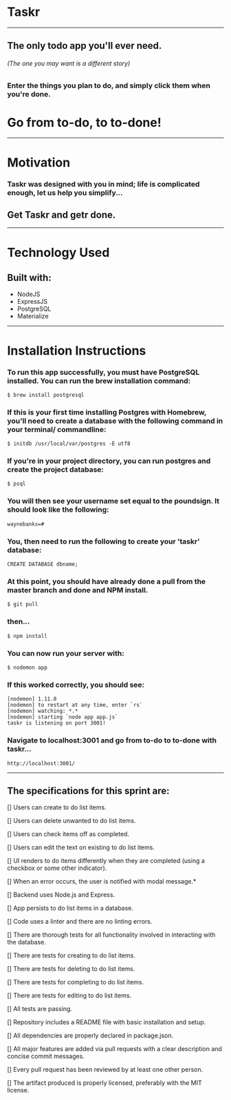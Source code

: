 # Taskr
***
## The only todo app you'll ever need.
###### (The one you may want is a different story)
### Enter the things you plan to do, and simply click them when you're done. 
# Go from to-do, to to-done!

***
# Motivation
### Taskr was designed with you in mind; life is complicated enough, let us help you simplify...
## Get Taskr and getr done.

***
# Technology Used
##  Built with:
 + NodeJS
 + ExpressJS
 + PostgreSQL 
 + Materialize
 
 ***
# Installation Instructions
### To run this app successfully, you must have PostgreSQL installed. You can run the brew installation command:
    $ brew install postgresql
### If this is your first time installing Postgres with Homebrew, you'll need to create a database with the following command in your terminal/ commandline:
    $ initdb /usr/local/var/postgres -E utf8
### If you're in your project directory, you can run postgres and create the project database:
    $ psql
### You will then see your username set equal to the poundsign. It should look like the following:
    waynebanks=#
### You, then need to run the following to create your 'taskr' database:
    CREATE DATABASE dbname;
### At this point, you should have already done a pull from the master branch and done and NPM install.
    $ git pull
### then...
    $ npm install
### You can now run your server with:
    $ nodemon app
### If this worked correctly, you should see:
    [nodemon] 1.11.0
    [nodemon] to restart at any time, enter `rs`
    [nodemon] watching: *.*
    [nodemon] starting `node app app.js`
    taskr is listening on port 3001!
### Navigate to localhost:3001 and go from to-do to to-done with taskr...
    http://localhost:3001/
***
## The specifications for this sprint are:

 [] Users can create to do list items.
 
 [] Users can delete unwanted to do list items.
 
 [] Users can check items off as completed.
 
 [] Users can edit the text on existing to do list items.
 
 [] UI renders to do items differently when they are completed (using a checkbox or some other indicator).
 
 [] When an error occurs, the user is notified with modal message.*
 
 [] Backend uses Node.js and Express.
 
 [] App persists to do list items in a database.
 
 [] Code uses a linter and there are no linting errors.
 
 [] There are thorough tests for all functionality involved in interacting with the database.
 
 [] There are tests for creating to do list items.
 
 [] There are tests for deleting to do list items.
 
 [] There are tests for completing to do list items.
 
 [] There are tests for editing to do list items.
 
 [] All tests are passing.
 
 [] Repository includes a README file with basic installation and setup.
 
 [] All dependencies are properly declared in package.json.
 
 [] All major features are added via pull requests with a clear description and concise commit messages.
 
 [] Every pull request has been reviewed by at least one other person.
 
 [] The artifact produced is properly licensed, preferably with the MIT license.






 



